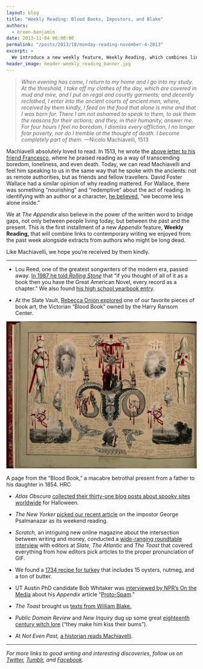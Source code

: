 ```yaml
---
layout: blog
title: "Weekly Reading: Blood Books, Impostors, and Blake"
authors:
  - breen-benjamin
date: 2013-11-04 06:00:00
permalink: "/posts/2013/10/monday-reading-november-4-2013"
excerpt: >
  We introduce a new weekly feature, Weekly Reading, which combines links to current writing on the web with extracts from authors long dead.
header_image: header-weekly_reading_banner.jpg
---
```

>*When evening has come, I return to my home and I go into my study. At the threshold, I take off my clothes of the day, which are covered in mud and mire, and I put on regal and courtly garments; and decently reclothed, I enter into the ancient courts of ancient men, where, received by them kindly, I feed on the food that alone is mine and that I was born for. There I am not ashamed to speak to them, to ask them the reasons for their actions; and they, in their humanity, answer me. For four hours I feel no boredom, I dismiss every affliction, I no longer fear poverty, nor do I tremble at the thought of death. I become completely part of them.* —Nicolo Machiavelli, 1513

Machiavelli absolutely loved to read. In 1513, he wrote the [above letter to his friend Francesco](http://faculty.cua.edu/pennington/churchhistory220/Lecture13/MachiavelliStudy.htm), where he praised reading as a way of transcending boredom, loneliness, and even death. Today, we can read Machiavelli and feel him speaking to us in the same way that he spoke with the ancients: not as remote authorities, but as friends and fellow travellers. David Foster Wallace had a similar opinion of why reading mattered. For Wallace, there was something “nourishing” and “redemptive” about the act of reading. In identifying with an author or a character, [he believed]( http://harpers.org/blog/2008/09/weekend-read-we-become-less-alone-inside/), “we become less alone inside.”

We at *The Appendix* also believe in the power of the written word to bridge gaps, not only between people living today, but between the past and the present. This is the first installment of a new *Appendix* feature, **Weekly Reading,** that will combine links to contemporary writing we enjoyed from the past week alongside extracts from authors who might be long dead. 

Like Machiavelli, we hope you’re received by them kindly. 

***

- Lou Reed, one of the greatest songwriters of the modern era, passed away. [In 1987 he told *Rolling Stone*](http://www.rollingstone.com/music/news/lou-reed-velvet-underground-leader-and-rock-pioneer-dead-at-71-20131027) that “if you thought of all of it as a book then you have the Great American Novel, every record as a chapter.” We also found [his high school yearbook entry](http://tumblr.theappendix.net/post/65280789117/rip-lou-reed-a-few-of-our-favorite-songs-by-him#notes). 

- At the Slate Vault, [Rebecca Onion explored](http://www.slate.com/blogs/the_vault/2013/10/31/blood_book_victorian_scrapbook_given_as_betrothal_gift_and_collected_by.html) one of our favorite pieces of book art, the Victorian “Blood Book” owned by the Harry Ransom Center.

<div class="inline-image">
  <a rel="lightbox" href="/images/blog/2013/11/BloodBook2Final_jpg.jpg.CROP.original-original-large.jpg">
    <img src="/images/blog/2013/11/BloodBook2Final_jpg.jpg.CROP.original-original-medium.jpg" width="640" alt="Page from Blood Book" />
  </a>
  <p class="caption">
    A page from the “Blood Book,” a macabre betrothal present from a father to his daughter in 1854.
    <span class="credit">
      HRC
    </span>
  </p>
</div>

- *Atlas Obscura* [collected their thirty-one blog posts about spooky sites worldwide](http://www.atlasobscura.com/articles/2013-31-days-of-halloween-in-review) for Halloween. 

- *The New Yorker* [picked our recent article](http://www.newyorker.com/online/blogs/books/2013/11/weekend-reading-a-close-call-with-a-serial-killer-human-stains.html) on the impostor George Psalmanazar as its weekend reading. 

- *Scratch,* an intriguing new online magazine about the intersection between writing and money, conducted a [wide-ranging roundtable interview](http://scratchmag.net/free-preview-issue/web-editors-roundtable/) with editors at *Slate,* *The Atlantic* and *The Toast* that covered everything from how editors pick articles to the proper pronunciation of GIF.

- We found a [1734 recipe for turkey](https://twitter.com/appendixjournal/status/396719918105653248) that includes 15 oysters, nutmeg, and a ton of butter.

- UT Austin PhD candidate Bob Whitaker was [interviewed by NPR’s On the Media](http://www.onthemedia.org/story/spanish-prisoner/) about his *Appendix* article “[Proto-Spam](http://theappendix.net/issues/2013/10/proto-spam-spanish-prisoners-and-confidence-games).”

- *The Toast* brought us [texts from William Blake.](http://the-toast.net/2013/10/23/texts-william-blake/)

- *Public Domain Review* and *New Inquiry* dug up some great [eighteenth century witch lore](http://thenewinquiry.com/features/the-witch-of-the-woodlands/) (“they make him kiss their bums”). 

- At *Not Even Past,* [a historian reads Machiavelli](http://www.notevenpast.org/discover/historian-reads-machiavelli).

<hr class="special" />

*For more links to good writing and interesting discoveries, follow us on [Twitter](https://twitter.com/appendixjournal), [Tumblr](http://tumblr.theappendix.net/), and [Facebook](https://www.facebook.com/TheAppendix).*
